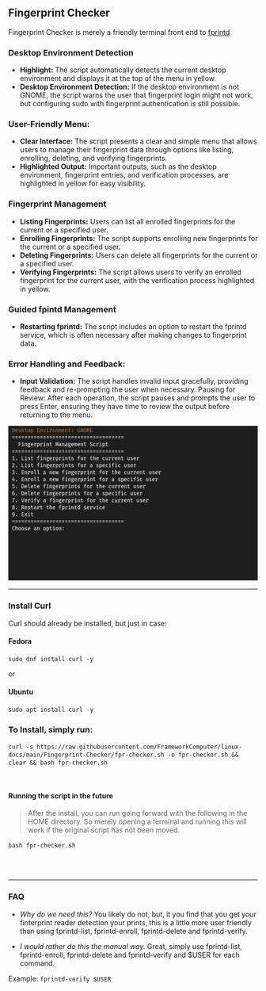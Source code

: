 ## Fingerprint Checker

Fingerprint Checker is merely a friendly terminal front end to [fprintd](https://fprint.freedesktop.org/)

### Desktop Environment Detection

- **Highlight:** The script automatically detects the current desktop environment and displays it at the top of the menu in yellow.
- **Desktop Environment Detection:** If the desktop environment is not GNOME, the script warns the user that fingerprint login might not work, but configuring sudo with fingerprint authentication is still possible.

### User-Friendly Menu:

- **Clear Interface:** The script presents a clear and simple menu that allows users to manage their fingerprint data through options like listing, enrolling, deleting, and verifying fingerprints.
- **Highlighted Output:** Important outputs, such as the desktop environment, fingerprint entries, and verification processes, are highlighted in yellow for easy visibility.

### Fingerprint Management

- **Listing Fingerprints:** Users can list all enrolled fingerprints for the current or a specified user.
- **Enrolling Fingerprints:** The script supports enrolling new fingerprints for the current or a specified user.
- **Deleting Fingerprints:** Users can delete all fingerprints for the current or a specified user.
- **Verifying Fingerprints:** The script allows users to verify an enrolled fingerprint for the current user, with the verification process highlighted in yellow.

### Guided fpintd Management

- **Restarting fprintd:** The script includes an option to restart the fprintd service, which is often necessary after making changes to fingerprint data.

### Error Handling and Feedback:

- **Input Validation:** The script handles invalid input gracefully, providing feedback and re-prompting the user when necessary.
Pausing for Review: After each operation, the script pauses and prompts the user to press Enter, ensuring they have time to review the output before returning to the menu.

![Fingerprint Checker](https://raw.githubusercontent.com/FrameworkComputer/linux-docs/main/Fingerprint-Checker/images/checker.png)

-------------------------------------------------------------

### Install Curl

Curl should already be installed, but just in case:

#### Fedora
```
sudo dnf install curl -y
```

or

#### Ubuntu
```
sudo apt install curl -y
```

### To Install, simply run:

```
curl -s https://raw.githubusercontent.com/FrameworkComputer/linux-docs/main/Fingerprint-Checker/fpr-checker.sh -o fpr-checker.sh && clear && bash fpr-checker.sh
```

<br />

#### Running the script in the future

>After the install, you can run going forward with the following in the HOME directory. So merely opening a terminal and running this will work if the original script has not been moved.<br />

```
bash fpr-checker.sh
```
<br /><br />

-------------------------------------------------------------

### FAQ

- _Why do we need this?_
You likely do not, but, it you find that you get your finterprint reader detection your prints, this is a little more user friendly than using fprintd-list, fprintd-enroll, fprintd-delete and fprintd-verify.

- _I would rather do this the manual way._
Great, simply use fprintd-list, fprintd-enroll, fprintd-delete and fprintd-verify and $USER for each command.

Example: ```fprintd-verify $USER```
